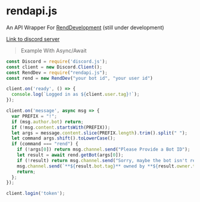 # rendapi.js

An API Wrapper For [RendDevelopment](https://rend-dev.glitch.me)
(still under development)

[Link to discord server](https://discord.gg/c5dMfsF)

>Example With Async/Await
```js
const Discord = require('discord.js');
const client = new Discord.Client();
const RendDev = require("rendapi.js");
const rend = new RendDev("your bot id", "your user id")

client.on('ready', () => {
  console.log(`Logged in as ${client.user.tag}!`);
});

client.on('message', async msg => {
  var PREFIX = "!";
  if (msg.author.bot) return;
  if (!msg.content.startsWith(PREFIX));
  let args = message.content.slice(PREFIX.length).trim().split(" ");
  let command args.shift().toLowerCase();
  if (command === "rend") {
    if (!args[0]) return msg.channel.send("Please Provide a Bot ID");
    let result = await rend.getBot(args[0]);
    if (!result) return msg.channel.send("Sorry, maybe the bot isn't registered in RendDevelopment");
    msg.channel.send(`**${result.bot.tag}** owned by **${result.owner.tag}** with prefix **${result.prefix}**`);
    return;
  };
});

client.login('token');
```
